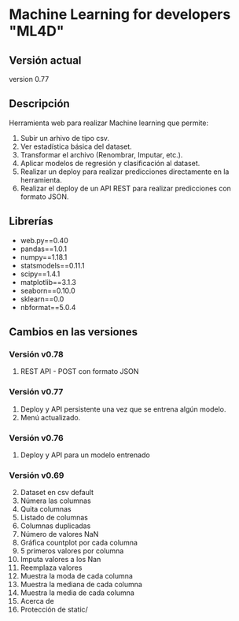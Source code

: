 # Machine Learning for developers "ML4D"

## Versión actual

version 0.77

## Descripción

Herramienta web para realizar Machine learning que permite:

1. Subir un arhivo de tipo csv.
2. Ver estadística básica del dataset.
3. Transformar el archivo (Renombrar, Imputar, etc.).
4. Aplicar modelos de regresión y clasificación al dataset.
5. Realizar un deploy para realizar predicciones directamente en la herramienta.
6. Realizar el deploy de un API REST para realizar predicciones con formato JSON.

## Librerías

* web.py==0.40
* pandas==1.0.1
* numpy==1.18.1
* statsmodels==0.11.1
* scipy==1.4.1
* matplotlib==3.1.3
* seaborn==0.10.0
* sklearn==0.0
* nbformat==5.0.4

## Cambios en las versiones


### Versión v0.78

1. REST API - POST con formato JSON

### Versión v0.77

1. Deploy y API persistente una vez que se entrena algún modelo.
2. Menú actualizado.

### Versión v0.76

1. Deploy y API para un modelo entrenado
   
### Versión v0.69

2. Dataset en csv default
3. Númera las columnas
4. Quita columnas
5. Listado de columnas
6. Columnas duplicadas
7. Número de valores NaN
8. Gráfica countplot por cada columna
9.  5 primeros valores por columna
10. Imputa valores a los Nan
11. Reemplaza valores
12. Muestra la moda de cada columna
13. Muestra la mediana de cada columna
14. Muestra la media de cada columna
15. Acerca de
16. Protección de static/
